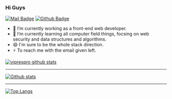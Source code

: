 ### Hi Guys
[![Mail Badge](https://img.shields.io/badge/-244570102@qq.com-c14438?style=flat&logo=Gmail&logoColor=white&link=244570102@qq.com)](mailto:244570102@qq.com) [![Github Badge](https://img.shields.io/badge/-viprespro-grey?style=flat&logo=github&logoColor=white&link=https://github.com/viprespro/)](https://www.github.com/viprespro/)

- 🔭 I’m currently working  as a front-end web developer.
- 🌱 I’m currently learning all computer field things, focsing on web security and  data structures and algorithms.
- 😄 I'm sure to be the whole stack direction.
- ⚡ To reach me with the email given left.

[![viprespro github stats](https://github-profile-trophy.vercel.app/?username=viprespro&theme=gruvbox&rank=-B,-C)]()

---

[![Github stats](https://github-readme-stats.vercel.app/api?username=viprespro&show_icons=true&include_all_commits=true)](https://github.com/YourUsername/github-readme-stats)

---

[![Top Langs](https://github-readme-stats.vercel.app/api/top-langs/?username=viprespro&layout=compact)](https://github.com/YourUsername/github-readme-stats)


<!--
**viprespro/viprespro** is a ✨ _special_ ✨ repository because its `README.md` (this file) appears on your GitHub profile.

Here are some ideas to get you started:

- 🔭 I’m currently working on ...
- 🌱 I’m currently learning ...
- 👯 I’m looking to collaborate on ...
- 🤔 I’m looking for help with ...
- 💬 Ask me about ...
- 📫 How to reach me: ...
- 😄 Pronouns: ...
- ⚡ Fun fact: ...
-->
